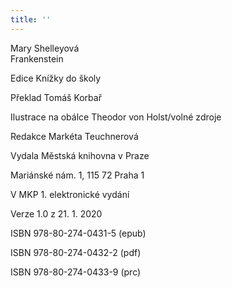 ```yaml
---
title: ''
---
```


Mary Shelleyová  
Frankenstein

Edice Knížky do školy

Překlad Tomáš Korbař

Ilustrace na obálce Theodor von Holst/volné zdroje

Redakce Markéta Teuchnerová

Vydala Městská knihovna v Praze

Mariánské nám. 1, 115 72 Praha 1

V MKP 1. elektronické vydání

Verze 1.0 z 21. 1. 2020

ISBN 978-80-274-0431-5 (epub)

ISBN 978-80-274-0432-2 (pdf)

ISBN 978-80-274-0433-9 (prc)
